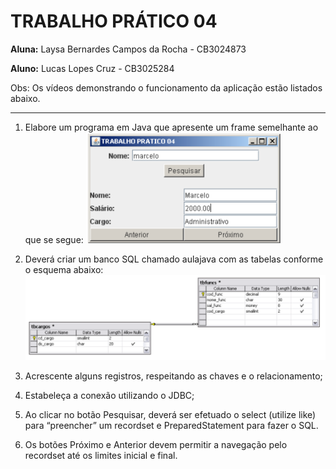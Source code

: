 # TRABALHO PRÁTICO 04 

**Aluna:** Laysa Bernardes Campos da Rocha - CB3024873 

**Aluno:** Lucas Lopes Cruz - CB3025284 

Obs: Os vídeos demonstrando o funcionamento da aplicação estão listados abaixo.

---
1. Elabore um programa em Java que apresente um frame semelhante ao que se segue:
    ![Modelo](src/tp4.png)
   
2. Deverá criar um banco SQL chamado aulajava com as tabelas conforme o esquema abaixo:
    ![Modelo](src/tp4.1.png)

3. Acrescente alguns registros, respeitando as chaves e o relacionamento;
4. Estabeleça a conexão utilizando o JDBC;
5. Ao clicar no botão Pesquisar, deverá ser efetuado o select (utilize like) para “preencher” um recordset e PreparedStatement para fazer o SQL.
6. Os botões Próximo e Anterior devem permitir a navegação pelo recordset até os limites inicial e final.